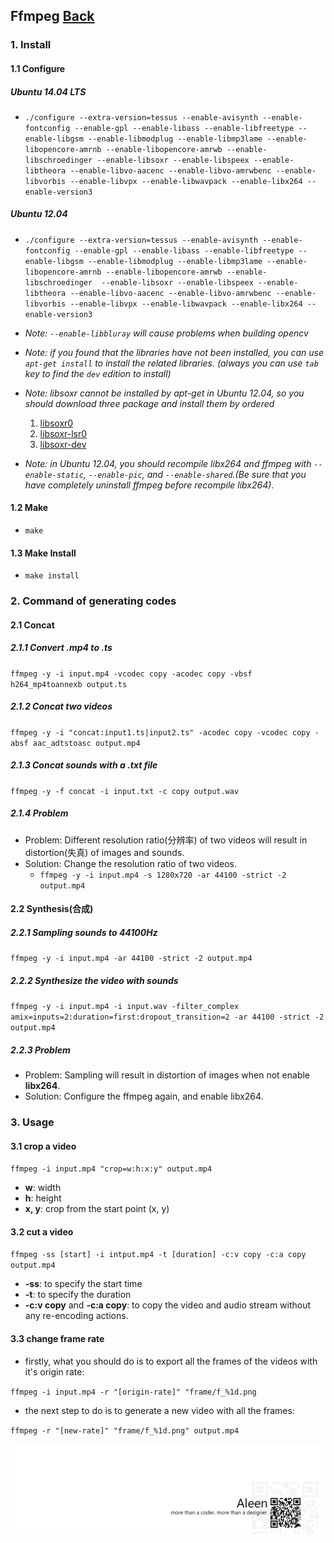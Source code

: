 ## Ffmpeg	[Back](./../summary.md)

### 1. Install

#### 1.1 Configure


##### Ubuntu 14.04 LTS 

- `./configure --extra-version=tessus --enable-avisynth --enable-fontconfig --enable-gpl --enable-libass --enable-libfreetype --enable-libgsm --enable-libmodplug --enable-libmp3lame --enable-libopencore-amrnb --enable-libopencore-amrwb --enable-libschroedinger --enable-libsoxr --enable-libspeex --enable-libtheora --enable-libvo-aacenc --enable-libvo-amrwbenc --enable-libvorbis --enable-libvpx --enable-libwavpack --enable-libx264 --enable-version3`

##### Ubuntu 12.04

- `./configure --extra-version=tessus --enable-avisynth --enable-fontconfig --enable-gpl --enable-libass --enable-libfreetype --enable-libgsm --enable-libmodplug --enable-libmp3lame --enable-libopencore-amrnb --enable-libopencore-amrwb --enable-libschroedinger  --enable-libsoxr --enable-libspeex --enable-libtheora --enable-libvo-aacenc --enable-libvo-amrwbenc --enable-libvorbis --enable-libvpx --enable-libwavpack --enable-libx264 --enable-version3`

- *Note: `--enable-libbluray` will cause problems when building opencv*
- *Note: if you found that the libraries have not been installed, you can use `apt-get install` to install the related libraries. (always you can use `tab` key to find the `dev` edition to install)*
- *Note: libsoxr cannot be installed by apt-get in Ubuntu 12.04, so you should download three package and install them by ordered*
    1. [libsoxr0](http://www.ubuntuupdates.org/package/webupd8/precise/main/base/libsoxr0)
    2. [libsoxr-lsr0](http://www.ubuntuupdates.org/package/webupd8/precise/main/base/libsoxr-lsr0)
    3. [libsoxr-dev](http://www.ubuntuupdates.org/package/webupd8/precise/main/base/libsoxr-dev)
- *Note: in Ubuntu 12.04, you should recompile libx264 and ffmpeg with `--enable-static`, `--enable-pic`, and `--enable-shared`.(Be sure that you have completely uninstall ffmpeg before recompile libx264)*.

#### 1.2 Make

- `make`

#### 1.3 Make Install

- `make install`

### 2. Command of generating codes

#### 2.1 Concat

##### 2.1.1 Convert .mp4 to .ts 

`ffmpeg -y -i input.mp4 -vcodec copy -acodec copy -vbsf h264_mp4toannexb output.ts`

##### 2.1.2 Concat two videos

`ffmpeg -y -i "concat:input1.ts|input2.ts" -acodec copy -vcodec copy -absf aac_adtstoasc output.mp4`

##### 2.1.3 Concat sounds with a .txt file

`ffmpeg -y -f concat -i input.txt -c copy output.wav`

##### 2.1.4 Problem

- Problem: Different resolution ratio(分辨率) of two videos will result in distortion(失真) of images and sounds.
- Solution: Change the resolution ratio of two videos.
	- `ffmpeg -y -i input.mp4 -s 1280x720 -ar 44100 -strict -2 output.mp4`

#### 2.2 Synthesis(合成)

##### 2.2.1 Sampling sounds to 44100Hz

`ffmpeg -y -i input.mp4 -ar 44100 -strict -2 output.mp4`

##### 2.2.2 Synthesize the video with sounds

`ffmpeg -y -i input.mp4 -i input.wav -filter_complex amix=inputs=2:duration=first:dropout_transition=2 -ar 44100 -strict -2 output.mp4` 

##### 2.2.3 Problem

- Problem: Sampling will result in distortion of images when not enable **libx264**.
- Solution: Configure the ffmpeg again, and enable libx264.

### 3. Usage

#### 3.1 crop a video

`ffmpeg -i input.mp4 "crop=w:h:x:y" output.mp4`

- **w**: width
- **h**: height
- **x, y**: crop from the start point (x, y)

#### 3.2 cut a video

`ffmpeg -ss [start] -i intput.mp4 -t [duration] -c:v copy -c:a copy output.mp4`

- **-ss**: to specify the start time
- **-t**: to specify the duration
- **-c:v copy** and **-c:a copy**: to copy the video and audio stream without any re-encoding actions.

#### 3.3 change frame rate

- firstly, what you should do is to export all the frames of the videos with it's origin rate:

`ffmpeg -i input.mp4 -r "[origin-rate]" "frame/f_%1d.png`

- the next step to do is to generate a new video with all the frames:

`ffmpeg -r "[new-rate]" "frame/f_%1d.png" output.mp4` 

<a href="http://aleen42.github.io/" target="_blank" ><img src="./../../pic/tail.gif"></a>
